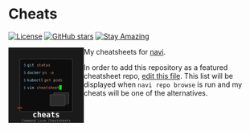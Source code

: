 # Cheats

[![License](https://img.shields.io/badge/License-Public%20Domain-brightgreen.svg)](https://unlicense.org/)
[![GitHub stars](https://img.shields.io/github/stars/isene/cheats.svg)](https://github.com/isene/cheats/stargazers)
[![Stay Amazing](https://img.shields.io/badge/Stay-Amazing-blue.svg)](https://isene.org)

<img src="cheats_logo.svg" align="left" width="150" height="150"> My cheatsheets for [navi](https://github.com/denisidoro/navi).

In order to add this repository as a featured cheatsheet repo, [edit this file](https://github.com/denisidoro/cheats/edit/master/featured_repos.txt). This list will be displayed when `navi repo browse` is run and my cheats will be one of the alternatives.
